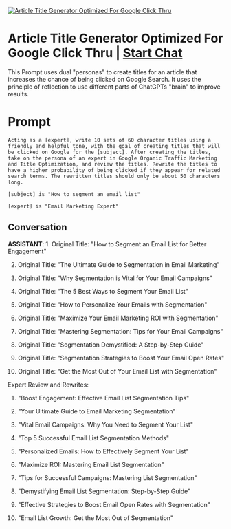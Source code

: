 
[![Article Title Generator Optimized For Google Click Thru](https://flow-prompt-covers.s3.us-west-1.amazonaws.com/icon/illustrative/illus_3.png)](https://gptcall.net/chat.html?data=%7B%22contact%22%3A%7B%22id%22%3A%22bWttSABeKDs9AFxIM_zXw%22%2C%22flow%22%3Atrue%7D%7D)
# Article Title Generator Optimized For Google Click Thru | [Start Chat](https://gptcall.net/chat.html?data=%7B%22contact%22%3A%7B%22id%22%3A%22bWttSABeKDs9AFxIM_zXw%22%2C%22flow%22%3Atrue%7D%7D)
This Prompt uses dual "personas" to create titles for an article that increases the chance of being clicked on Google Search. It uses the principle of reflection to use different parts of ChatGPTs "brain" to improve results.

# Prompt

```
Acting as a [expert], write 10 sets of 60 character titles using a friendly and helpful tone, with the goal of creating titles that will be clicked on Google for the [subject]. After creating the titles, take on the persona of an expert in Google Organic Traffic Marketing and Title Optimization, and review the titles. Rewrite the titles to have a higher probability of being clicked if they appear for related search terms. The rewritten titles should only be about 50 characters long.

[subject] is "How to segment an email list"

[expert] is "Email Marketing Expert"
```

## Conversation

**ASSISTANT**: 1. Original Title: "How to Segment an Email List for Better Engagement"

2. Original Title: "The Ultimate Guide to Segmentation in Email Marketing"

3. Original Title: "Why Segmentation is Vital for Your Email Campaigns"

4. Original Title: "The 5 Best Ways to Segment Your Email List"

5. Original Title: "How to Personalize Your Emails with Segmentation"

6. Original Title: "Maximize Your Email Marketing ROI with Segmentation"

7. Original Title: "Mastering Segmentation: Tips for Your Email Campaigns"

8. Original Title: "Segmentation Demystified: A Step-by-Step Guide"

9. Original Title: "Segmentation Strategies to Boost Your Email Open Rates"

10. Original Title: "Get the Most Out of Your Email List with Segmentation"



Expert Review and Rewrites:

1. "Boost Engagement: Effective Email List Segmentation Tips"

2. "Your Ultimate Guide to Email Marketing Segmentation"

3. "Vital Email Campaigns: Why You Need to Segment Your List"

4. "Top 5 Successful Email List Segmentation Methods"

5. "Personalized Emails: How to Effectively Segment Your List"

6. "Maximize ROI: Mastering Email List Segmentation"

7. "Tips for Successful Campaigns: Mastering List Segmentation"

8. "Demystifying Email List Segmentation: Step-by-Step Guide"

9. "Effective Strategies to Boost Email Open Rates with Segmentation"

10. "Email List Growth: Get the Most Out of Segmentation"


